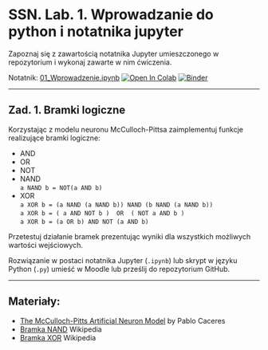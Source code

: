 # SSN. Lab. 1. Wprowadzanie do python i notatnika jupyter

Zapoznaj się z zawartością notatnika Jupyter umieszczonego w repozytorium  i wykonaj zawarte w nim ćwiczenia.

Notatnik: [01_Wprowadzenie.ipynb](https://github.com/IS-UMK/ssn_23_lab_01/blob/master/01_Wprowadzenie.ipynb)
[![Open In Colab](https://colab.research.google.com/assets/colab-badge.svg)](https://colab.research.google.com/github/IS-UMK/ssn_23_lab_01/blob/master/01_Wprowadzenie.ipynb) [![Binder](https://mybinder.org/badge_logo.svg)](https://mybinder.org/v2/gh/IS-UMK/ssn_23_lab_01/master?filepath=01_Wprowadzenie.ipynb) 

---

## Zad. 1. Bramki logiczne

Korzystając z modelu neuronu McCulloch-Pittsa zaimplementuj funkcje realizujące bramki logiczne:
* AND
* OR
* NOT
* NAND <BR> ``a NAND b = NOT(a AND b)``
* XOR <BR> ``a XOR b = (a NAND (a NAND b)) NAND (b NAND (a NAND b))`` <BR> ``a XOR b = ( a AND NOT b )  OR  ( NOT a AND b ) `` <BR> ``a XOR b = (a OR b) AND NOT (a AND b)``

Przetestuj działanie bramek prezentując wyniki dla wszystkich możliwych wartości wejściowych. 

Rozwiązanie w postaci notatnika Jupyter (``.ipynb``) lub skrypt w języku Python (``.py``) umieść w Moodle lub prześlij do repozytorium GitHub.

---
## Materiały:

* [The McCulloch-Pitts Artificial Neuron Model](https://pabloinsente.github.io/the-mcculloch-pitts-artificial-neuron-model) by Pablo Caceres
* [Bramka NAND](https://en.wikipedia.org/wiki/NAND_logic) Wikipedia
* [Bramka XOR](https://en.wikipedia.org/wiki/XOR_gate) Wikipedia
